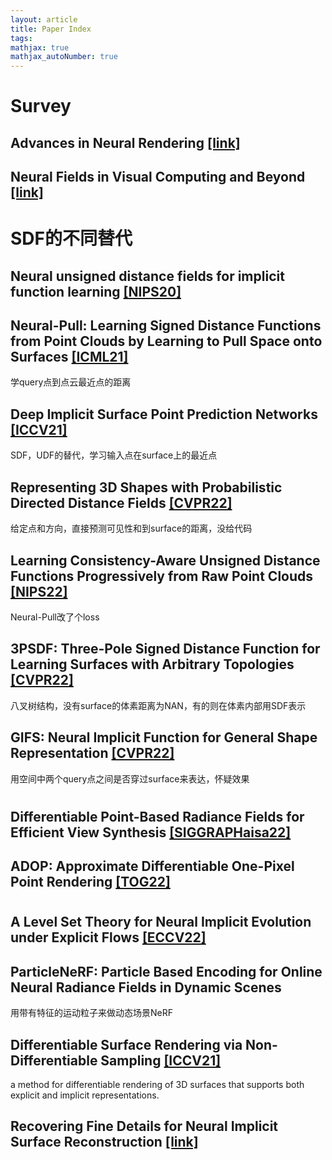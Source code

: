 ```yaml
---
layout: article
title: Paper Index
tags: 
mathjax: true
mathjax_autoNumber: true
---
```


# Survey

## Advances in Neural Rendering [[link]](https://onlinelibrary.wiley.com/doi/epdf/10.1111/cgf.14507)

## Neural Fields in Visual Computing and Beyond [[link]](https://onlinelibrary.wiley.com/doi/epdf/10.1111/cgf.14506)

# SDF的不同替代

## Neural unsigned distance fields for implicit function learning [[NIPS20]](https://proceedings.neurips.cc/paper/2020/file/f69e505b08403ad2298b9f262659929a-Paper.pdf)

## Neural-Pull: Learning Signed Distance Functions from Point Clouds by Learning to Pull Space onto Surfaces [[ICML21]](https://github.com/mabaorui/NeuralPull-Pytorch)
学query点到点云最近点的距离

## Deep Implicit Surface Point Prediction Networks [[ICCV21]](https://sites.google.com/view/cspnet)
SDF，UDF的替代，学习输入点在surface上的最近点

## Representing 3D Shapes with Probabilistic Directed Distance Fields [[CVPR22]](https://openaccess.thecvf.com/content/CVPR2022/papers/Aumentado-Armstrong_Representing_3D_Shapes_With_Probabilistic_Directed_Distance_Fields_CVPR_2022_paper.pdf)
给定点和方向，直接预测可见性和到surface的距离，没给代码

## Learning Consistency-Aware Unsigned Distance Functions Progressively from Raw Point Clouds [[NIPS22]](https://junshengzhou.github.io/CAP-UDF)
Neural-Pull改了个loss

## 3PSDF: Three-Pole Signed Distance Function for Learning Surfaces with Arbitrary Topologies [[CVPR22]](http://chenweikai.github.io/projects/proj_cvpr22_3psdf.html)
八叉树结构，没有surface的体素距离为NAN，有的则在体素内部用SDF表示

## GIFS: Neural Implicit Function for General Shape Representation [[CVPR22]](https://jianglongye.com/gifs)
用空间中两个query点之间是否穿过surface来表达，怀疑效果

#

## Differentiable Point-Based Radiance Fields for Efficient View Synthesis [[SIGGRAPHaisa22]](https://arxiv.org/pdf/2205.14330.pdf)

## ADOP: Approximate Differentiable One-Pixel Point Rendering [[TOG22]](https://github.com/darglein/ADOP)

# 

## A Level Set Theory for Neural Implicit Evolution under Explicit Flows [[ECCV22]](https://arxiv.org/pdf/2204.07159.pdf)

## ParticleNeRF: Particle Based Encoding for Online Neural Radiance Fields in Dynamic Scenes [](https://arxiv.org/pdf/2211.04041.pdf)
用带有特征的运动粒子来做动态场景NeRF

## Differentiable Surface Rendering via Non-Differentiable Sampling [[ICCV21]](https://openaccess.thecvf.com/content/ICCV2021/papers/Cole_Differentiable_Surface_Rendering_via_Non-Differentiable_Sampling_ICCV_2021_paper.pdf)
a method for differentiable rendering of 3D surfaces that supports both explicit and implicit representations.

## Recovering Fine Details for Neural Implicit Surface Reconstruction [[link]](https://arxiv.org/pdf/2211.11320.pdf)

